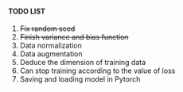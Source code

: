 #### TODO LIST
1. ~~Fix random seed~~
2. ~~Finish variance and bias function~~
3. Data normalization
4. Data augmentation
5. Deduce the dimension of training data
6. Can stop training according to the value of loss
7. Saving and loading model in Pytorch